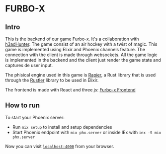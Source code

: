 # FURBO-X

## Intro
This is the backend of our game Furbo-x. It's a collaboration with [h3adHunter](https://github.com/h3adHunter). The game consist of an air hockey with a twist of magic. This game is implemented using Elixir and Phoenix channels feature. The connection with the client is made through websockets. All the game logic is implemented in the backend and the client just render the game state and captures de user input.

The phisical engine used in this game is [Rapier](https://rapier.rs), a Rust library that is used through the [Rustler](https://github.com/rusterlium/rustler) library to be used in Elixir.

The frontend is made with React and three.js: [Furbo-x Frontend](https://github.com/h3adHunter/furbo-x_fe)
## How to run
To start your Phoenix server:

  * Run `mix setup` to install and setup dependencies
  * Start Phoenix endpoint with `mix phx.server` or inside IEx with `iex -S mix phx.server`

Now you can visit [`localhost:4000`](http://localhost:4000) from your browser.

